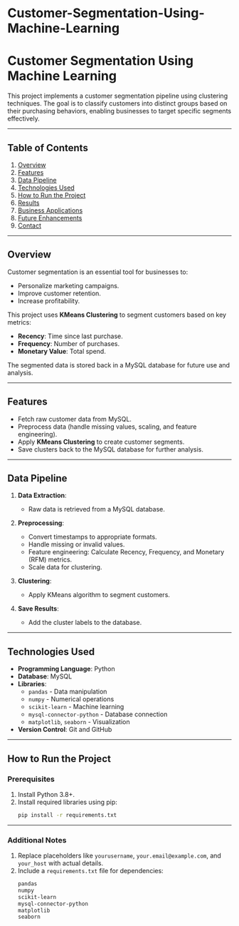 # Customer-Segmentation-Using-Machine-Learning
# Customer Segmentation Using Machine Learning

This project implements a customer segmentation pipeline using clustering techniques. The goal is to classify customers into distinct groups based on their purchasing behaviors, enabling businesses to target specific segments effectively.

---

## Table of Contents
1. [Overview](#overview)
2. [Features](#features)
3. [Data Pipeline](#data-pipeline)
4. [Technologies Used](#technologies-used)
5. [How to Run the Project](#how-to-run-the-project)
6. [Results](#results)
7. [Business Applications](#business-applications)
8. [Future Enhancements](#future-enhancements)
9. [Contact](#contact)

---

## Overview
Customer segmentation is an essential tool for businesses to:
- Personalize marketing campaigns.
- Improve customer retention.
- Increase profitability.

This project uses **KMeans Clustering** to segment customers based on key metrics:
- **Recency**: Time since last purchase.
- **Frequency**: Number of purchases.
- **Monetary Value**: Total spend.

The segmented data is stored back in a MySQL database for future use and analysis.

---

## Features
- Fetch raw customer data from MySQL.
- Preprocess data (handle missing values, scaling, and feature engineering).
- Apply **KMeans Clustering** to create customer segments.
- Save clusters back to the MySQL database for further analysis.

---

## Data Pipeline

1. **Data Extraction**: 
   - Raw data is retrieved from a MySQL database.

2. **Preprocessing**: 
   - Convert timestamps to appropriate formats.
   - Handle missing or invalid values.
   - Feature engineering: Calculate Recency, Frequency, and Monetary (RFM) metrics.
   - Scale data for clustering.

3. **Clustering**: 
   - Apply KMeans algorithm to segment customers.

4. **Save Results**: 
   - Add the cluster labels to the database.

---

## Technologies Used
- **Programming Language**: Python
- **Database**: MySQL
- **Libraries**:
  - `pandas` - Data manipulation
  - `numpy` - Numerical operations
  - `scikit-learn` - Machine learning
  - `mysql-connector-python` - Database connection
  - `matplotlib`, `seaborn` - Visualization
- **Version Control**: Git and GitHub

---

## How to Run the Project

### Prerequisites
1. Install Python 3.8+.
2. Install required libraries using pip:
   ```bash
   pip install -r requirements.txt

   
---

### **Additional Notes**
1. Replace placeholders like `yourusername`, `your.email@example.com`, and `your_host` with actual details.
2. Include a `requirements.txt` file for dependencies:
   ```txt
   pandas
   numpy
   scikit-learn
   mysql-connector-python
   matplotlib
   seaborn


